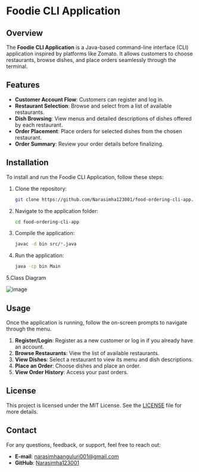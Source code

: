 # Foodie CLI Application

## Overview
The **Foodie CLI Application** is a Java-based command-line interface (CLI) application inspired by platforms like Zomato. It allows customers to choose restaurants, browse dishes, and place orders seamlessly through the terminal.

## Features
- **Customer Account Flow**: Customers can register and log in.
- **Restaurant Selection**: Browse and select from a list of available restaurants.
- **Dish Browsing**: View menus and detailed descriptions of dishes offered by each restaurant.
- **Order Placement**: Place orders for selected dishes from the chosen restaurant.
- **Order Summary**: Review your order details before finalizing.

## Installation
To install and run the Foodie CLI Application, follow these steps:

1. Clone the repository:
   ```bash
   git clone https://github.com/Narasimha123001/food-ordering-cli-app.git
   ```

2. Navigate to the application folder:
   ```bash
   cd food-ordering-cli-app
   ```

3. Compile the application:
   ```bash
   javac -d bin src/*.java
   ```

4. Run the application:
   ```bash
   java -cp bin Main
   ```

5.Class Diagram

![image](https://github.com/user-attachments/assets/c0a02cb9-ad53-42a7-b581-657cca380593)

## Usage
Once the application is running, follow the on-screen prompts to navigate through the menu.

1. **Register/Login**: Register as a new customer or log in if you already have an account.
2. **Browse Restaurants**: View the list of available restaurants.
3. **View Dishes**: Select a restaurant to view its menu and dish descriptions.
4. **Place an Order**: Choose dishes and place an order.
5. **View Order History**: Access your past orders.

## License
This project is licensed under the MIT License. See the [LICENSE](LICENSE) file for more details.

## Contact
For any questions, feedback, or support, feel free to reach out:

- **E-mail**: [narasimhaanguluri001@gmail.com](mailto:narasimhaanguluri001@gmail.com)
- **GitHub**: [Narasimha123001](https://github.com/Narasimha123001/Narasimha123001)

